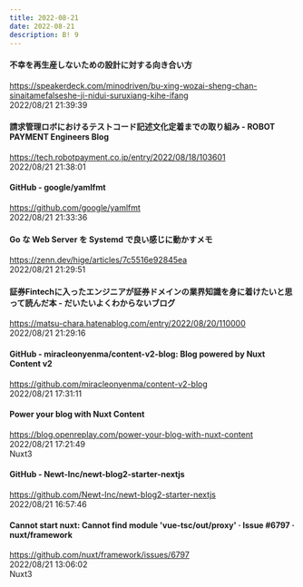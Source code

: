 ```yaml
---
title: 2022-08-21
date: 2022-08-21
description: B! 9
---
```


#### 不幸を再生産しないための設計に対する向き合い方
https://speakerdeck.com/minodriven/bu-xing-wozai-sheng-chan-sinaitamefalseshe-ji-nidui-suruxiang-kihe-ifang<br>
2022/08/21 21:39:39<br>


#### 請求管理ロボにおけるテストコード記述文化定着までの取り組み - ROBOT PAYMENT Engineers Blog
https://tech.robotpayment.co.jp/entry/2022/08/18/103601<br>
2022/08/21 21:38:01<br>


#### GitHub - google/yamlfmt
https://github.com/google/yamlfmt<br>
2022/08/21 21:33:36<br>


#### Go な Web Server を Systemd で良い感じに動かすメモ
https://zenn.dev/hige/articles/7c5516e92845ea<br>
2022/08/21 21:29:51<br>


#### 証券Fintechに入ったエンジニアが証券ドメインの業界知識を身に着けたいと思って読んだ本 - だいたいよくわからないブログ
https://matsu-chara.hatenablog.com/entry/2022/08/20/110000<br>
2022/08/21 21:29:16<br>


#### GitHub - miracleonyenma/content-v2-blog: Blog powered by Nuxt Content v2
https://github.com/miracleonyenma/content-v2-blog<br>
2022/08/21 17:31:11<br>


#### Power your blog with Nuxt Content
https://blog.openreplay.com/power-your-blog-with-nuxt-content<br>
2022/08/21 17:21:49<br>
Nuxt3


#### GitHub - Newt-Inc/newt-blog2-starter-nextjs
https://github.com/Newt-Inc/newt-blog2-starter-nextjs<br>
2022/08/21 16:57:46<br>


#### Cannot start nuxt: Cannot find module 'vue-tsc/out/proxy' · Issue #6797 · nuxt/framework
https://github.com/nuxt/framework/issues/6797<br>
2022/08/21 13:06:02<br>
Nuxt3


